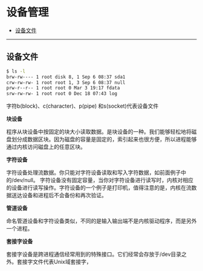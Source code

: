 # 设备管理

-   [设备文件](#设备文件)

------

## 设备文件

```bash
$ ls -l 
brw-rw---- 1 root disk 8, 1 Sep 6 08:37 sda1
crw-rw-rw- 1 root root 1, 3 Sep 6 08:37 null
prw-r--r-- 1 root root 0 Mar 3 19:17 fdata
srw-rw-rw- 1 root root 0 Dec 18 07:43 log
```

字符b(block)、c(character)、p(pipe) 和s(socket)代表设备文件

**块设备**

程序从块设备中按固定的块大小读取数据。是块设备的一种。我们能够轻松地将磁盘划分成数据区块。因为磁盘的容量是固定的，索引起来也很方便，所以进程能够通过内核访问磁盘上的任意区块。

**字符设备**

字符设备处理流数据。你只能对字符设备读取和写入字符数据，如前面例子中的/dev/null。 字符设备没有固定容量，当你对字符设备进行读写时，内核对相应的设备进行读写操作。字符设备的一个例子是打印机，值得注意的是，内核在流数据送达设备和进程后不会备份和再次验证。

**管道设备**

命名管道设备和字符设备类似，不同的是输入输出端不是内核驱动程序，而是另外一个进程。 

**套接字设备** 

套接字设备是跨进程通信经常用到的特殊接口。它们经常会存放于/dev目录之外。套接字文件代表Unix域套接字，